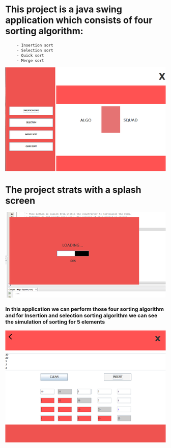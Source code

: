 # This project is a java swing application which consists of four sorting algorithm:
         - Insertion sort
         - Selection sort
         - Quick sort
         - Merge sort
 ![Homepage](screenshots/home.PNG)
 # The project strats with a splash screen
 ![splash](screenshots/splash.PNG)
 ### In this application we can perform those four sorting algorithm and for **Insertion** and **selection** sorting algorithm we can see the simulation of sorting for 5 elements
![Insertion](screenshots/insertion.PNG)

